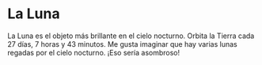 # La Luna

La Luna es el objeto más brillante en el cielo nocturno. Orbita la Tierra cada
27 días, 7 horas y 43 minutos. Me gusta imaginar que hay varias lunas regadas
por el cielo nocturno. ¡Eso sería asombroso!
